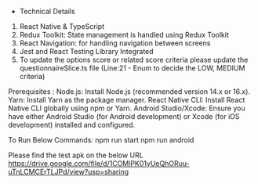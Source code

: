 - Technical Details

1. React Native & TypeScript
2. Redux Toolkit: State management is handled using Redux Toolkit
3. React Navigation: for handling navigation between screens
4. Jest and React Testing Library Integrated
5. To update the options score or related score criteria please update the questionnaireSlice.ts file (Line:21 - Enum to decide the LOW, MEDIUM criteria)

Prerequisites :
Node.js: Install Node.js (recommended version 14.x or 16.x).
Yarn: Install Yarn as the package manager.
React Native CLI: Install React Native CLI globally using npm or Yarn.
Android Studio/Xcode: Ensure you have either Android Studio (for Android development) or Xcode (for iOS development) installed and configured.

To Run Below Commands:
npm run start
npm run android

Please find the test apk on the below URL
https://drive.google.com/file/d/1COMlPK01yUeQhORuu-uTnLCMCErTLJPd/view?usp=sharing
